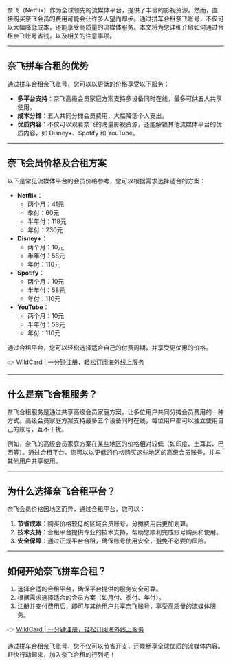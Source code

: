 奈飞（Netflix）作为全球领先的流媒体平台，提供了丰富的影视资源。然而，直接购买奈飞会员的费用可能会让许多人望而却步。通过拼车合租奈飞账号，不仅可以大幅降低成本，还能享受高质量的流媒体服务。本文将为您详细介绍如何通过合租奈飞账号省钱，以及相关的注意事项。

---

## 奈飞拼车合租的优势

通过拼车合租奈飞账号，您可以以更低的价格享受以下服务：

- **多平台支持**：奈飞高级会员家庭方案支持多设备同时在线，最多可供五人共享使用。
- **成本分摊**：五人共同分摊会员费用，大幅降低个人支出。
- **优质内容**：不仅可以观看奈飞的海量影视资源，还能解锁其他流媒体平台的优质内容，如 Disney+、Spotify 和 YouTube。

---

## 奈飞会员价格及合租方案

以下是常见流媒体平台的会员价格参考，您可以根据需求选择适合的方案：

- **Netflix**：
  - 两个月：41元
  - 季付：60元
  - 半年付：118元
  - 年付：230元
- **Disney+**：
  - 两个月：10元
  - 半年付：58元
  - 年付：110元
- **Spotify**：
  - 两个月：10元
  - 半年付：58元
  - 年付：110元
- **YouTube**：
  - 两个月：10元
  - 半年付：58元
  - 年付：110元

通过合租平台，您可以轻松选择适合自己的付费周期，并享受更优惠的价格。

👉 [WildCard | 一分钟注册，轻松订阅海外线上服务](https://bit.ly/bewildcard)

---

## 什么是奈飞合租服务？

奈飞合租服务是通过共享高级会员家庭方案，让多位用户共同分摊会员费用的一种方式。高级会员家庭方案支持最多五个设备同时在线，每位用户都可以独立使用自己的账号，互不干扰。

例如，奈飞的高级会员家庭方案在某些地区的价格相对较低（如印度、土耳其、巴西等）。通过合租平台，您可以以更低的价格购买这些地区的高级会员账号，并与其他用户共享使用。

---

## 为什么选择奈飞合租平台？

奈飞会员价格因地区而异，通过合租平台，您可以：

1. **节省成本**：购买价格较低的区域会员账号，分摊费用后更加划算。
2. **技术支持**：合租平台提供专业的技术支持，帮助您顺利完成账号购买和使用。
3. **安全保障**：通过正规平台合租，确保账号使用安全，避免不必要的风险。

---

## 如何开始奈飞拼车合租？

1. 选择合适的合租平台，确保平台提供的服务安全可靠。
2. 根据需求选择适合的会员方案（如月付、季付、年付）。
3. 注册并支付费用后，即可与其他用户共享奈飞账号，享受高质量的流媒体服务。

👉 [WildCard | 一分钟注册，轻松订阅海外线上服务](https://bit.ly/bewildcard)

通过拼车合租奈飞账号，您不仅可以节省开支，还能畅享全球优质的流媒体内容。赶快行动起来，加入奈飞合租的行列吧！